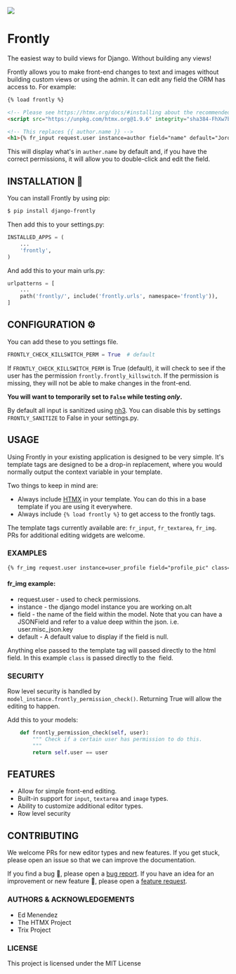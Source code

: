 ![](frontly-demo-1.gif)

# Frontly

The easiest way to build views for Django. Without building any views!


Frontly allows you to make front-end changes to text and images without building custom views or using the admin. It can edit any field the ORM has access to. For example:

```html
{% load frontly %}

<!-- Please see https://htmx.org/docs/#installing about the recommended way to install HTMX -->
<script src="https://unpkg.com/htmx.org@1.9.6" integrity="sha384-FhXw7b6AlE/jyjlZH5iHa/tTe9EpJ1Y55RjcgPbjeWMskSxZt1v9qkxLJWNJaGni" crossorigin="anonymous"></script>

<!-- This replaces {{ author.name }} -->
<h1>{% fr_input request.user instance=author field="name" default="Jordan Doe"%}<h1>
```

This will display what's in `auther.name` by default and, if you have the correct permissions, it will allow you to double-click and edit the field.


## INSTALLATION 🚀
You can install Frontly by using pip:

```bash
$ pip install django-frontly
```

Then add this to your settings.py:

```python
INSTALLED_APPS = (
    ...
    'frontly',
)
```

And add this to your main urls.py:

```python
urlpatterns = [
    ...
    path('frontly/', include('frontly.urls', namespace='frontly')),
]
```

## CONFIGURATION ⚙️

You can add these to you settings file.

```python
FRONTLY_CHECK_KILLSWITCH_PERM = True  # default
```

If `FRONTLY_CHECK_KILLSWITCH_PERM` is True (default), it will check to see if the user has the permission `frontly.frontly_killswitch`. If the permission is missing, they will not be able to make changes in the front-end.

**You will want to temporarily set to `False` while testing _only_.**

By default all input is sanitized using [nh3](https://github.com/messense/nh3). You can disable this by settings `FRONTLY_SANITIZE` to False in your settings.py.


## USAGE

Using Frontly in your existing application is designed to be very simple. It's template tags are designed to be a drop-in replacement, where you would normally output the context variable in your template.

Two things to keep in mind are:

* Always include [HTMX](https://htmx.org/docs/#installing) in your template. You can do this in a base template if you are using it everywhere.
* Always include `{% load frontly %}` to get access to the frontly tags.

The template tags currently available are: `fr_input`, `fr_textarea`, `fr_img`. PRs for additional editing widgets are welcome.

### EXAMPLES

```html
{% fr_img request.user instance=user_profile field="profile_pic" class="border-radius" alt=user_profile.name default=user_profile.get_profile_pic_url %}
```

#### fr_img example:
   * request.user - used to check permissions.
   * instance     - the django model instance you are working on.alt
   * field        - the name of the field within the model. Note that you can have a JSONField and refer
                    to a value deep within the json. i.e. user.misc_json.key
   * default      - A default value to display if the field is null.

Anything else passed to the template tag will passed directly to the html field. In this example `class` is passed directly to the <img class> field.

### SECURITY

Row level security is handled by `model_instance.frontly_permission_check()`. Returning True will allow the editing to happen.

Add this to your models:
```python
    def frontly_permission_check(self, user):
        """ Check if a certain user has permission to do this.
        """
        return self.user == user
```

## FEATURES

*   Allow for simple front-end editing.
*   Built-in support for `input`, `textarea` and `image` types.
*   Ability to customize additional editor types.
*   Row level security

## CONTRIBUTING

We welcome PRs for new editor types and new features. If you get stuck, please open an issue so that we can improve the documentation.

If you find a bug :bug:, please open a [bug report](https://github.com/edmenendez/django-frontly/issues/new?assignees=&labels=bug&template=bug_report.md&title=).
If you have an idea for an improvement or new feature :rocket:, please open a [feature request](https://github.com/edmenendez/django-frontly/issues/new?assignees=&labels=Feature+request&template=feature_request.md&title=).


### AUTHORS & ACKNOWLEDGEMENTS

*   Ed Menendez
*   The HTMX Project
*   Trix Project

### LICENSE

This project is licensed under the MIT License
